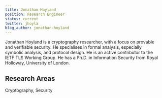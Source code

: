 ```yaml
---
title: Jonathan Hoyland
position: Research Engineer
status: current
twitter: jhoyla
blog_author: jonathan-hoyland
---
```

Jonathan Hoyland is a cryptography researcher, with a focus on provable and verifiable security. He specialises in formal analysis, especially symbolic analysis, and protocol design. He is an active contributor to the IETF TLS Working Group. He has a Ph.D. in Information Security from Royal Holloway, University of London.

## Research Areas
Cryptography, Security


